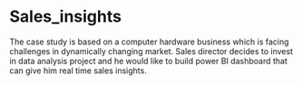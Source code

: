 # Sales_insights
The case study is based on a computer hardware business which is facing challenges in dynamically changing market. Sales director decides to invest in data analysis project and he would like to build power BI dashboard that can give him real time sales insights.
